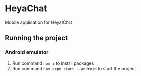 # HeyaChat
Mobile application for Heya!Chat

## Running the project
### Android emulator
1. Run command `npm i` to install packages
2. Run command `npx expo start --android` to start the project
